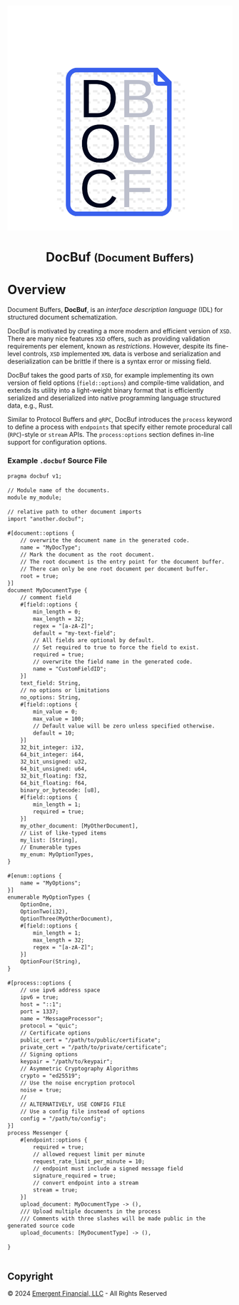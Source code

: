 <!-- Center Header with "DocBuf" text -->
<div align="center">
    <img src="guide/src/images/logo.svg" />
  <h1>DocBuf <small>(Document Buffers)</small></h1>
</div>

# Overview

Document Buffers, **DocBuf**, is an _interface description language_ (IDL) for structured document schematization.

DocBuf is motivated by creating a more modern and efficient version of `XSD`. There are many nice features `XSD` offers, such as providing validation requirements per element, known as _restrictions_. However, despite its fine-level controls, `XSD` implemented `XML` data is verbose and serialization and deserialization can be brittle if there is a syntax error or missing field. 

DocBuf takes the good parts of `XSD`, for example implementing its own version of field options (`field::options`) and compile-time validation, and extends its utility into a light-weight binary format that is efficiently serialized and deserialized into native programming language structured data, e.g., Rust.

Similar to Protocol Buffers and `gRPC`, DocBuf introduces the `process` keyword to define a process with `endpoints` that specify either remote procedural call (`RPC`)-style or `stream` APIs. The `process:options` section defines in-line support for configuration options.

### Example `.docbuf` Source File

```docbuf
pragma docbuf v1;

// Module name of the documents.
module my_module;

// relative path to other document imports
import "another.docbuf";

#[document::options {
    // overwrite the document name in the generated code.
    name = "MyDocType";
    // Mark the document as the root document.
    // The root document is the entry point for the document buffer.
    // There can only be one root document per document buffer.
    root = true;
}]
document MyDocumentType {
    // comment field
    #[field::options {
        min_length = 0;
        max_length = 32;
        regex = "[a-zA-Z]";
        default = "my-text-field";
        // All fields are optional by default.
        // Set required to true to force the field to exist.
        required = true;
        // overwrite the field name in the generated code.
        name = "CustomFieldID";
    }]
    text_field: String,
    // no options or limitations
    no_options: String,
    #[field::options {
        min_value = 0;
        max_value = 100;
        // Default value will be zero unless specified otherwise.
        default = 10;
    }]
    32_bit_integer: i32,
    64_bit_integer: i64,
    32_bit_unsigned: u32,
    64_bit_unsigned: u64,
    32_bit_floating: f32,
    64_bit_floating: f64,
    binary_or_bytecode: [u8],
    #[field::options {
        min_length = 1;
        required = true;
    }]
    my_other_document: [MyOtherDocument],
    // List of like-typed items
    my_list: [String],
    // Enumerable types
    my_enum: MyOptionTypes,
}

#[enum::options {
    name = "MyOptions";
}]
enumerable MyOptionTypes {
    OptionOne,
    OptionTwo(i32),
    OptionThree(MyOtherDocument),
    #[field::options {
        min_length = 1;
        max_length = 32;
        regex = "[a-zA-Z]";
    }]
    OptionFour(String),
}

#[process::options {
    // use ipv6 address space
    ipv6 = true;
    host = "::1";
    port = 1337;
    name = "MessageProcessor";
    protocol = "quic";
    // Certificate options
    public_cert = "/path/to/public/certificate";
    private_cert = "/path/to/private/certificate";
    // Signing options
    keypair = "/path/to/keypair";
    // Asymmetric Cryptography Algorithms
    crypto = "ed25519";
    // Use the noise encryption protocol
    noise = true;
    //
    // ALTERNATIVELY, USE CONFIG FILE
    // Use a config file instead of options
    config = "/path/to/config";
}]
process Messenger {
    #[endpoint::options {
        required = true;
        // allowed request limit per minute
        request_rate_limit_per_minute = 10;
        // endpoint must include a signed message field
        signature_required = true;
        // convert endpoint into a stream
        stream = true;
    }]
    upload_document: MyDocumentType -> (),
    /// Upload multiple documents in the process
    /// Comments with three slashes will be made public in the generated source code
    upload_documents: [MyDocumentType] -> (),

}


```

<!-- Add Copyright Notice -->
## Copyright

© 2024 [Emergent Financial, LLC](https://emergent.financial) - All Rights Reserved